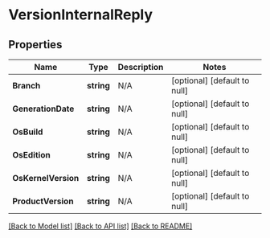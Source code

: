# VersionInternalReply

## Properties
Name | Type | Description | Notes
------------ | ------------- | ------------- | -------------
**Branch** | **string** | N/A | [optional] [default to null]
**GenerationDate** | **string** | N/A | [optional] [default to null]
**OsBuild** | **string** | N/A | [optional] [default to null]
**OsEdition** | **string** | N/A | [optional] [default to null]
**OsKernelVersion** | **string** | N/A | [optional] [default to null]
**ProductVersion** | **string** | N/A | [optional] [default to null]

[[Back to Model list]](../README.md#documentation-for-models) [[Back to API list]](../README.md#documentation-for-api-endpoints) [[Back to README]](../README.md)


